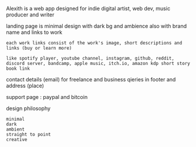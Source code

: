 Alexith is a web app designed for indie digital artist, web dev, music producer and writer

landing page is minimal design with dark bg and ambience also with brand name and links to work

	each work links consist of the work's image, short descriptions and links (buy or learn more)

	like spotify player, youtube channel, instagram, github, reddit, discord server, bandcamp, apple music, itch.io, amazon kdp short story book link

contact details (email) for freelance and business qieries in footer and address (place)

support page : paypal and bitcoin


design philosophy

    minimal
    dark
    ambient
    straight to point
    creative
